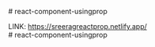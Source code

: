 
#   r e a c t - c o m p o n e n t - u s i n g p r o p 

LINK:    https://sreeragreactprop.netlify.app/   
 
 #   r e a c t - c o m p o n e n t - u s i n g p r o p 
 
 
